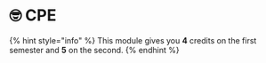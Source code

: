 # 🤓 CPE

{% hint style="info" %}
This module gives you **4** credits on the first semester and **5** on the second.
{% endhint %}
